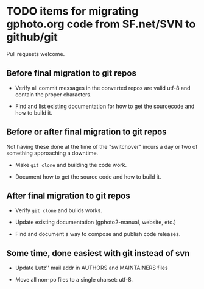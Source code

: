 TODO items for migrating gphoto.org code from SF.net/SVN to github/git
======================================================================

Pull requests welcome.


Before final migration to git repos
-----------------------------------

  * Verify all commit messages in the converted repos are valid utf-8
    and contain the proper characters.

  * Find and list existing documentation for how to get the sourcecode
    and how to build it.


Before or after final migration to git repos
--------------------------------------------

Not having these done at the time of the "switchover" incurs a day or
two of something approaching a downtime.

  * Make `git clone` and building the code work.

  * Document how to get the source code and how to build it.


After final migration to git repos
----------------------------------

  * Verify `git clone` and builds works.

  * Update existing documentation (gphoto2-manual, website, etc.)

  * Find and document a way to compose and publish code releases.


Some time, done easiest with git instead of svn
-----------------------------------------------

  * Update Lutz'' mail addr in AUTHORS and MAINTAINERS files

  * Move all non-po files to a single charset: utf-8.
